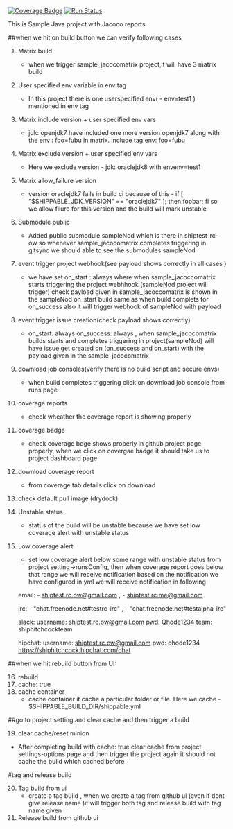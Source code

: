 [![Coverage Badge](https://rcapi.shippable.com/projects/58931fae59ff230f005a7d34/coverageBadge?branch=master)](https://rc.shippable.com/projects/58931fae59ff230f005a7d34)
[![Run Status](https://rcapi.shippable.com/projects/58931fae59ff230f005a7d34/badge?branch=master)](https://rc.shippable.com/projects/58931fae59ff230f005a7d34)


This is Sample Java project with Jacoco reports
 


##when we hit on build button we can verify following cases


1. Matrix build    
     -  when we trigger sample_jacocomatrix project,it will have 3 matrix build 

2. User specified env variable in env tag    
     -  In this project there is one userspecified env( - env=test1 )  mentioned in env tag
   
3. Matrix.include version + user specified env vars     
     - jdk: openjdk7  have included one more version openjdk7 along with the env : foo=fubu in matrix. include tag
       env: foo=fubu
4. Matrix.exclude version + user specified env vars 
      - Here we exclude version - jdk: oraclejdk8 with envenv=test1

5. Matrix.allow_failure version     
   - version oraclejdk7 fails in build ci because of this - if [ "$SHIPPABLE_JDK_VERSION" == "oraclejdk7" ]; then foobar; fi
     so we allow filure for this version and the build will mark unstable 

6. Submodule public    
   - Added public submodule sampleNod which is there in shiptest-rc-ow 
     so whenever sample_jacocomatrix  completes triggering in gitsync we should able to see the submodules sampleNod

7. event trigger project webhook(see payload shows correctly in all cases )    
    - we have set on_start : always where when sample_jacoccomatrix starts  triggering the project webhhook (sampleNod project will  trigger) check payload given in sample_jacoccomatrix is shown in the sampleNod  on_start build 
same as when build complets for on_success also it will trigger webhook of sampleNod with payload

8. event trigger issue creation(check payload shows correctly)    
    - on_start: always on_success: always , when sample_jacocomatrix builds starts and completes triggering in project(sampleNod) will have issue get created on (on_success and on_start) with the payload given in the sample_jacocomatrix
9. download job consoles(verify there is no build script and secure envs)    
     - when build completes triggering click on download job console from runs page
10. coverage reports    
    - check wheather the coverage report is showing properly 
11. coverage badge
    - check coverage bdge shows properly in github project page properly, when we click on covergae badge it should take us to project dashboard page
    
12. download coverage report    
    - from coverage tab details click on download 
    
13. check default pull image (drydock) 

14. Unstable status    
     - status of the build will be unstable because we have set low coverage alert with unstable status
     
15. Low coverage alert    
     - set low coverage alert below some range with unstable status from project setting->runsConfig, then when coverage report goes below that range we will receive notification based on the notification we have configured in yml
     we will receive notification in following 

     email:  - shiptest.rc.ow@gmail.com ,
             - shiptest.rc.me@gmail.com

     irc:    - "chat.freenode.net#testrc-irc" , 
             - "chat.freenode.net#testalpha-irc"

     slack:   username: shiptest.rc.ow@gmail.com
              pwd: Qhode1234
              team: shiphitchcockteam 

     hipchat: username: shiptest.rc.ow@gmail.com
              pwd: qhode1234
              https://shiphitchcock.hipchat.com/chat


##when we hit rebuild button from UI:

16. rebuild   
17. cache: true    
18. cache container    
    - cache container it cache a particular folder or file. Here we cache  - $SHIPPABLE_BUILD_DIR/shippable.yml




##go to project setting and clear cache and then trigger a build

19. clear cache/reset minion    
   - After completing build with cache: true clear cache from project settings-options page and then trigger the project again 
     it should not cache the build which cached before     
     
#tag and release build 
     
20. Tag build from ui 
    - create a tag build , when we create a tag  from github ui (even if dont give release name )it will trigger          both tag and release build with tag name given    
21. Release build from github ui
